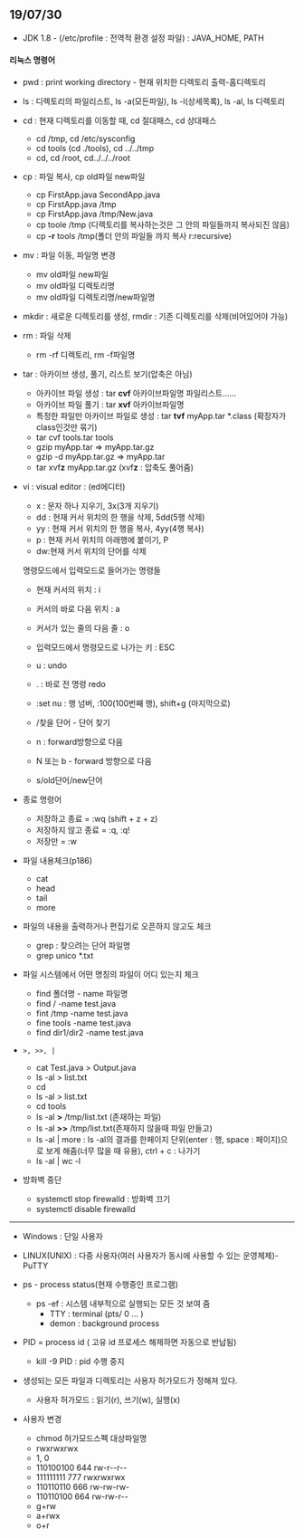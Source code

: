 ## 19/07/30

- JDK 1.8 - (/etc/profile : 전역적 환경 설정 파일) : JAVA_HOME, PATH



#### 리눅스 명령어

- pwd : print working directory - 현재 위치한 디렉토리 출력-홈디렉토리 

- ls : 디렉토리의 파일리스트, ls -a(모든파일), ls -l(상세목록), ls -al, ls 디렉토리

- cd : 현재 디렉토리를 이동할 때, cd 절대패스, cd 상대패스

  - cd /tmp, cd /etc/sysconfig 
  - cd tools (cd ./tools), cd ../../tmp
  - cd, cd /root, cd../../../root

- cp : 파일 복사, cp old파일 new파일

  - cp FirstApp.java SecondApp.java
  - cp FirstApp.java /tmp
  - cp FirstApp.java /tmp/New.java
  - cp toole /tmp (디렉토리를 복사하는것은 그 안의 파일들까지 복사되진 않음)
  - cp **-r** tools /tmp(폴더 안의 파일들 까지 복사 r:recursive)

- mv : 파일 이동, 파일명 변경

  - mv old파일 new파일
  - mv old파일 디렉토리명
  - mv old파일 디렉토리명/new파일명

- mkdir : 새로운 디렉토리를 생성, rmdir : 기존 디렉토리를 삭제(비어있어야 가능)

- rm : 파일 삭제

  - rm -rf 디렉토리, rm -f파일명

- tar : 아카이브 생성, 풀기, 리스트 보기(압축은 아님)

  - 아카이브 파일 생성 : tar **cvf** 아카이브파일명 파일리스트...... 
  - 아카이브 파일 풀기 : tar **xvf** 아카이브파일명
  - 특정한 파일만 아카이브 파일로 생성  : tar **tvf** myApp.tar *.class (확장자가 class인것만 묶기)
  - tar cvf tools.tar tools
  - gzip myApp.tar => myApp.tar.gz
  - gzip -d myApp.tar.gz => myApp.tar
  - tar xvf**z** myApp.tar.gz (xvf**z** : 압축도 풀어줌)

- vi : visual editor : (ed에디터)

  - x : 문자 하나 지우기, 3x(3개 지우기)
  - dd : 현재 커서 위치의 한 행을 삭제, 5dd(5행 삭제)
  - yy : 현재 커서 위치의 한 행을 복사, 4yy(4행 복사)
  - p : 현재 커서 위치의 아래행에 붙이기, P
  - dw:현재 커서 위치의 단어를 삭제

  명령모드에서 입력모드로 들어가는 명령들 

  	- 현재 커서의 위치 : i
  	- 커서의 바로 다음 위치 : a
  	- 커서가 있는 줄의 다음 줄 : o

  - 입력모드에서 명령모드로 나가는 키 : ESC

  - u : undo
  - . : 바로 전 명령 redo
  - :set nu : 행 넘버, :100(100번째 행), shift+g (마지막으로)
  - /찾을 단어 - 단어 찾기
  - n : forward방향으로 다음
  - N 또는 b - forward 방향으로 다음
  - s/old단어/new단어

- 종료 명령어

  - 저장하고 종료 = :wq (shift + z + z)
  - 저장하지 않고 종료 = :q, :q!
  - 저장만 = :w

- 파일 내용체크(p186)

  - cat 
  - head 
  - tail
  - more

- 파일의 내용을 출력하거나 편집기로 오픈하지 않고도 체크 

  - grep : 찾으려는 단어 파일명
  - grep unico *.txt

- 파일 시스템에서 어떤 명칭의 파일이 어디 있는지 체크

  - find 폴더명 - name 파일명
  - find / -name test.java
  - fint /tmp -name test.java
  - fine tools -name test.java
  - find dir1/dir2 -name test.java

- `>, >>, |`

  - cat Test.java > Output.java
  - ls -al > list.txt
  - cd
  - ls -al > list.txt
  - cd tools
  - ls -al **>** /tmp/list.txt (존재하는 파일)
  - ls -al **>>** /tmp/list.txt(존재하지 않을때 파일 만들고)
  - ls -al | more : ls -al의 결과를 한페이지 단위(enter : 행, space : 페이지)으로 보게 해줌(너무 많을 때 유용), ctrl + c : 나가기
  - ls -al | wc -l

- 방화벽 중단
  - systemctl stop firewalld : 방화벽 끄기
  - systemctl disable firewalld

---

- Windows : 단일 사용자
- LINUX(UNIX) : 다중 사용자(여러 사용자가 동시에 사용할 수 있는 운영체제)-PuTTY



- ps - process status(현재 수행중인 프로그램)
  - ps -ef : 시스템 내부적으로 실행되는 모든 것 보여 줌
    - TTY : terminal (pts/ 0 ... )
    - demon : background process
- PID = process id ( 고유 id 프로세스 해제하면 자동으로 반납됨)
  - kill -9 PID : pid 수행 중지
- 생성되는 모든 파일과 디렉토리는 사용자 허가모드가 정해져 있다.
  - 사용자 허가모드 : 읽기(r),  쓰기(w), 실행(x)
- 사용자 변경
  - chmod 허가모드스펙 대상파일명
  - rwxrwxrwx
  - 1, 0
  - 110100100 644 rw-r--r--
  - 111111111 777 rwxrwxrwx
  - 110110110 666 rw-rw-rw-
  - 110110100 664 rw-rw-r--
  - g+rw
  - a+rwx
  - o+r